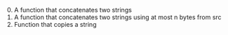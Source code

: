 0. A function that concatenates two strings
1. A function that concatenates two strings using at most n bytes from src
2. Function that copies a string

